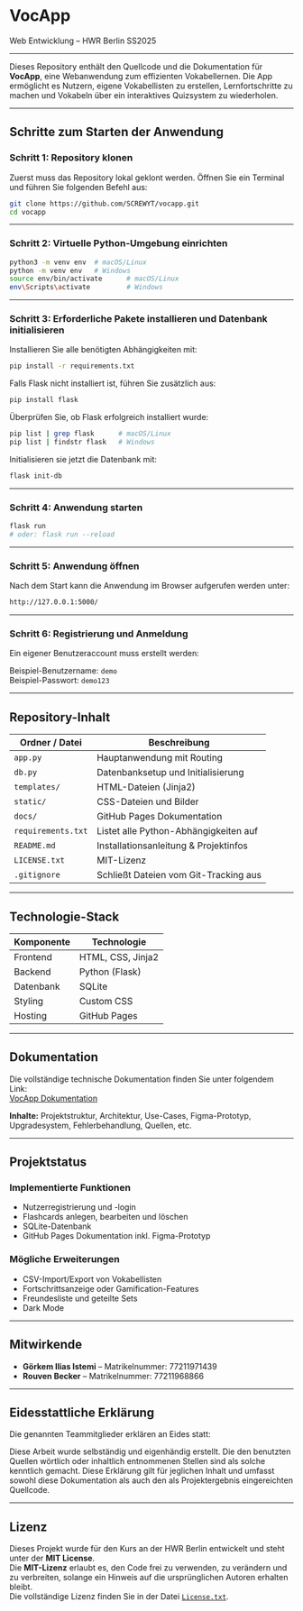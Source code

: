 # **VocApp**

Web Entwicklung – HWR Berlin SS2025

---

Dieses Repository enthält den Quellcode und die Dokumentation für **VocApp**, eine Webanwendung zum effizienten Vokabellernen. Die App ermöglicht es Nutzern, eigene Vokabellisten zu erstellen, Lernfortschritte zu machen und Vokabeln über ein interaktives Quizsystem zu wiederholen.

---

## **Schritte zum Starten der Anwendung**

### Schritt 1: Repository klonen
Zuerst muss das Repository lokal geklont werden. Öffnen Sie ein Terminal und führen Sie folgenden Befehl aus:
```bash
git clone https://github.com/SCREWYT/vocapp.git
cd vocapp
```
---
### Schritt 2: Virtuelle Python-Umgebung einrichten

```bash
python3 -m venv env  # macOS/Linux
python -m venv env   # Windows
source env/bin/activate      # macOS/Linux
env\Scripts\activate         # Windows
```
---
### Schritt 3: Erforderliche Pakete installieren und Datenbank initialisieren

Installieren Sie alle benötigten Abhängigkeiten mit:
```bash
pip install -r requirements.txt
```
Falls Flask nicht installiert ist, führen Sie zusätzlich aus:
```bash
pip install flask
```
Überprüfen Sie, ob Flask erfolgreich installiert wurde:
```bash
pip list | grep flask      # macOS/Linux  
pip list | findstr flask   # Windows
```
Initialisieren sie jetzt die Datenbank mit:
```bash
flask init-db
```
---
### Schritt 4: Anwendung starten
```bash
flask run
# oder: flask run --reload
```
---
### Schritt 5: Anwendung öffnen
Nach dem Start kann die Anwendung im Browser aufgerufen werden unter:
```bash
http://127.0.0.1:5000/
```
---

### **Schritt 6: Registrierung und Anmeldung**

Ein eigener Benutzeraccount muss erstellt werden:

Beispiel-Benutzername: `demo`  
Beispiel-Passwort: `demo123`

---

## **Repository-Inhalt**

| Ordner / Datei        | Beschreibung                           |
|-----------------------|----------------------------------------|
| `app.py`              | Hauptanwendung mit Routing             |
| `db.py`               | Datenbanksetup und Initialisierung     |
| `templates/`          | HTML-Dateien (Jinja2)                  |
| `static/`             | CSS-Dateien und Bilder                 |
| `docs/`               | GitHub Pages Dokumentation             |
| `requirements.txt`    | Listet alle Python-Abhängigkeiten auf  |
| `README.md`           | Installationsanleitung & Projektinfos  |
| `LICENSE.txt`         | MIT-Lizenz                             |
| `.gitignore`          | Schließt Dateien vom Git-Tracking aus  |

---

## **Technologie-Stack**

| Komponente   | Technologie        |
|--------------|--------------------|
| Frontend     | HTML, CSS, Jinja2  |
| Backend      | Python (Flask)     |
| Datenbank    | SQLite             |
| Styling      | Custom CSS         |
| Hosting      | GitHub Pages       |

---

## **Dokumentation**

Die vollständige technische Dokumentation finden Sie unter folgendem Link:  
[VocApp Dokumentation](https://screwyt.github.io/vocapp/)

**Inhalte:** Projektstruktur, Architektur, Use-Cases, Figma-Prototyp, Upgradesystem, Fehlerbehandlung, Quellen, etc.

---

## **Projektstatus**

### **Implementierte Funktionen**
- Nutzerregistrierung und -login
- Flashcards anlegen, bearbeiten und löschen
- SQLite-Datenbank
- GitHub Pages Dokumentation inkl. Figma-Prototyp

### **Mögliche Erweiterungen**
- CSV-Import/Export von Vokabellisten
- Fortschrittsanzeige oder Gamification-Features
- Freundesliste und geteilte Sets
- Dark Mode

---

## **Mitwirkende**

- **Görkem Ilias Istemi** – Matrikelnummer: 77211971439  
- **Rouven Becker** – Matrikelnummer: 77211968866

---

## Eidesstattliche Erklärung

Die genannten Teammitglieder erklären an Eides statt:

Diese Arbeit wurde selbständig und eigenhändig erstellt. Die den benutzten Quellen wörtlich oder inhaltlich entnommenen Stellen sind als solche kenntlich gemacht. Diese Erklärung gilt für jeglichen Inhalt und umfasst sowohl diese Dokumentation als auch den als Projektergebnis eingereichten Quellcode.

---

## **Lizenz**

Dieses Projekt wurde für den Kurs an der HWR Berlin entwickelt und steht unter der **MIT License**.  
Die **MIT-Lizenz** erlaubt es, den Code frei zu verwenden, zu verändern und zu verbreiten, solange ein Hinweis auf die ursprünglichen Autoren erhalten bleibt.  
Die vollständige Lizenz finden Sie in der Datei [`License.txt`](License.txt).

